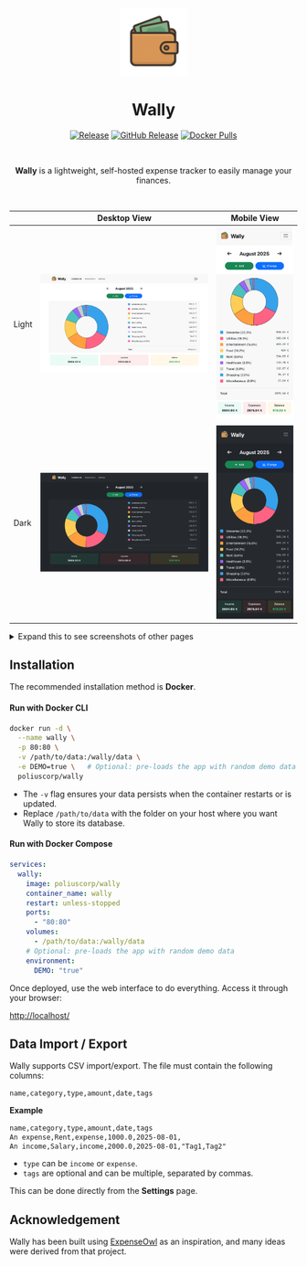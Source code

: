 <div align="center">
<img src="/web/assets/wally.png" alt="Wally Logo" width="120" height="120" />
<h1 align="center">Wally</h1>
</div>

<p align="center">
<a href="https://github.com/polius/Wally/actions/workflows/release.yml"><img src="https://github.com/polius/Wally/actions/workflows/release.yml/badge.svg" alt="Release"></a>&nbsp;<a href="https://github.com/polius/Wally/releases"><img alt="GitHub Release" src="https://img.shields.io/github/v/release/polius/Wally"></a>&nbsp;<a href="https://hub.docker.com/r/poliuscorp/wally"><img alt="Docker Pulls" src="https://img.shields.io/docker/pulls/poliuscorp/wally"></a>
</p>

<br>

<p align="center">
<b>Wally</b> is a lightweight, self-hosted expense tracker to easily manage your finances.
</p>

<br>

| | Desktop View | Mobile View |
| --- | --- | --- |
| Light | <img src="/assets/dashboards-light.png" alt="Dashboards Light" /> | <img src="/assets/dashboards-light-mobile.png" alt="Dashboards Light Mobile" /> |
| Dark | <img src="/assets/dashboards-dark.png" alt="Dashboards Dark" /> | <img src="/assets/dashboards-dark-mobile.png" alt="Dashboards Dark Mobile" /> |

<details>
<summary>Expand this to see screenshots of other pages</summary>

| | Desktop View | Mobile View |
| --- | --- | --- |
| Transactions Light | <img src="/assets/transactions-light.png" alt="Transactions Light" /> | <img src="/assets/transactions-light-mobile.png" alt="Transactions Light Mobile " /> |
| Transactions Dark | <img src="/assets/transactions-dark.png" alt="Transactions Dark" /> | <img src="/assets/transactions-dark-mobile.png" alt="Transactions Dark Mobile" /> |
| Settings Light | <img src="/assets/settings-light.png" alt="Settings Light" /> | <img src="/assets/settings-light-mobile.png" alt="Settings Light Mobile" /> |
| Settings Dark | <img src="/assets/settings-dark.png" alt="Settings Dark" /> | <img src="/assets/settings-dark-mobile.png" alt="Settings Dark Mobile" /> |
| Login Light | <img src="/assets/login-light.png" alt="Login Light" /> | <img src="/assets/login-light-mobile.png" alt="Login Light Mobile" /> |
| Login Dark | <img src="/assets/login-dark.png" alt="Login Dark" /> | <img src="/assets/login-dark-mobile.png" alt="Login Dark Mobile" /> |

</details>

## Installation

The recommended installation method is **Docker**.  

#### Run with Docker CLI

```bash
docker run -d \
  --name wally \
  -p 80:80 \
  -v /path/to/data:/wally/data \
  -e DEMO=true \   # Optional: pre-loads the app with random demo data
  poliuscorp/wally
```

- The `-v` flag ensures your data persists when the container restarts or is updated.
- Replace `/path/to/data` with the folder on your host where you want Wally to store its database.

#### Run with Docker Compose

```yaml
services:
  wally:
    image: poliuscorp/wally
    container_name: wally
    restart: unless-stopped
    ports:
      - "80:80"
    volumes:
      - /path/to/data:/wally/data
    # Optional: pre-loads the app with random demo data
    environment:
      DEMO: "true"
```

Once deployed, use the web interface to do everything. Access it through your browser:

[http://localhost/](http://localhost/)

## Data Import / Export

Wally supports CSV import/export. The file must contain the following columns:

```
name,category,type,amount,date,tags
```

**Example**

```
name,category,type,amount,date,tags
An expense,Rent,expense,1000.0,2025-08-01,
An income,Salary,income,2000.0,2025-08-01,"Tag1,Tag2"
```

- `type` can be `income` or `expense`.
- `tags` are optional and can be multiple, separated by commas.

This can be done directly from the **Settings** page.

## Acknowledgement

Wally has been built using [ExpenseOwl](https://github.com/Tanq16/ExpenseOwl) as an inspiration, and many ideas were derived from that project.
